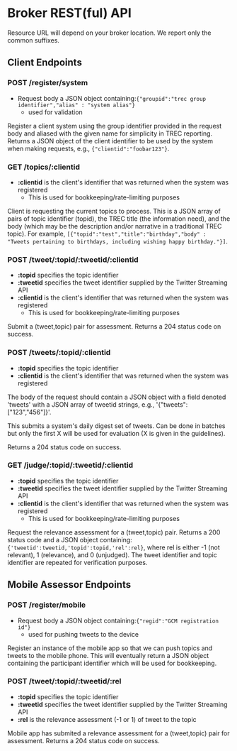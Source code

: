 # Broker REST(ful) API

Resource URL will depend on your broker location. We report only the common suffixes.


## Client Endpoints

### POST /register/system
  - Request body a JSON object containing:`{"groupid":"trec group identifier","alias" : "system alias"}`
    + used for validation

Register a client system using the group identifier provided in the request body and aliased with the given
name for simplicity in TREC reporting.
Returns a JSON object of the client identifier to be used by the system when making requests,
e.g., `{"clientid":"foobar123"}`.


### GET /topics/:clientid
  - **:clientid** is the client's identifier that was returned when the system was registered
    + This is used for bookkeeping/rate-limiting purposes

Client is requesting the current topics to process. This is a JSON array of pairs of topic identifier (topid), the 
TREC title (the information need), and the body (which may be the description and/or narrative in a traditional TREC topic).
For example, `[{"topid":"test","title":"birthday","body" : "Tweets pertaining to birthdays, including wishing happy birthday."}]`.

### POST /tweet/:topid/:tweetid/:clientid
  - **:topid** specifies the topic identifier
  - **:tweetid** specifies the tweet identifier supplied by the Twitter Streaming API 
  - **:clientid** is the client's identifier that was returned when the system was registered
    + This is used for bookkeeping/rate-limiting purposes

Submit a (tweet,topic) pair for assessment. Returns a 204 status code on success.

### POST /tweets/:topid/:clientid
  - **:topid** specifies the topic identifier
  - **:clientid** is the client's identifier that was returned when the system was registered

The body of the request should contain a JSON object with a field denoted 'tweets' with a JSON array of tweetid strings,
e.g., '{"tweets":["123","456"]}'.

This submits a system's daily digest set of tweets. Can be done in batches but only the first X will be used for evaluation (X is given in the guidelines).

 Returns a 204 status code on success.

### GET /judge/:topid/:tweetid/:clientid
  - **:topid** specifies the topic identifier
  - **:tweetid** specifies the tweet identifier supplied by the Twitter Streaming API 
  - **:clientid** is the client's identifier that was returned when the system was registered
    + This is used for bookkeeping/rate-limiting purposes

Request the relevance assessment for  a (tweet,topic) pair. Returns a 200 status code and a JSON object containing:
`{'tweetid':tweetid,'topid':topid,'rel':rel}`, where rel is either -1 (not relevant), 1 (relevance), and 0 (unjudged).
The tweet identifier and topic identifier are repeated for verification purposes.

## Mobile Assessor Endpoints

### POST /register/mobile
  - Request body a JSON object containing:`{"regid":"GCM registration id"}`
    + used for pushing tweets to the device

Register an instance of the mobile app so that we can push topics and tweets to the mobile phone.
This will eventually return a JSON object containing the participant identifier which will be
used for bookkeeping.

### POST /tweet/:topid/:tweetid/:rel
  - **:topid** specifies the topic identifier
  - **:tweetid** specifies the tweet identifier supplied by the Twitter Streaming API 
  - **:rel** is the relevance assessment (-1 or 1) of tweet to the topic

Mobile app has submited a relevance assessment for a (tweet,topic) pair for assessment. 
Returns a 204 status code on success.

